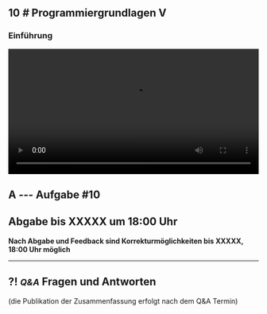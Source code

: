 ## **10 _#_** Programmiergrundlagen V

### Einführung
<video controls width="100%"> 
    <source src="https://lehre.gabriel-rausch.de/HFU/EIA1_SoSe20/L10/L10_01_Einfuehrung.mp4" type="video/mp4"> 
    <a href="https://lehre.gabriel-rausch.de/HFU/EIA1_SoSe20/L10/L10_01_Einfuehrung.mp4">Zum Video</a>
</video>



## **A _---_** Aufgabe #10


## Abgabe bis XXXXX um 18:00 Uhr
__Nach Abgabe und Feedback sind Korrekturmöglichkeiten bis XXXXX, 18:00 Uhr möglich__


---


## **?! _<small>Q&A</small>_** Fragen und Antworten
(die Publikation der Zusammenfassung erfolgt nach dem Q&A Termin)
